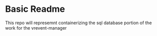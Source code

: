 # Basic Readme
This repo will represemnt containerizing the sql database portion of the work for the vrevent-manager
